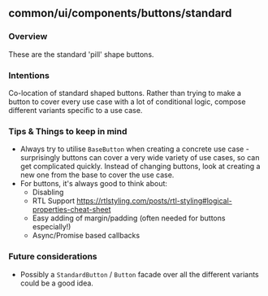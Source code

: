 ## common/ui/components/buttons/standard

### Overview

These are the standard 'pill' shape buttons.

### Intentions

Co-location of standard shaped buttons. Rather than trying to make a button to cover every use case with a lot of conditional logic, compose different variants specific to a use case.

### Tips & Things to keep in mind

- Always try to utilise `BaseButton` when creating a concrete use case - surprisingly buttons can cover a very wide variety of use cases, so can get complicated quickly. Instead of changing buttons, look at creating a new one from the base to cover the use case.
- For buttons, it's always good to think about:
  - Disabling
  - RTL Support https://rtlstyling.com/posts/rtl-styling#logical-properties-cheat-sheet
  - Easy adding of margin/padding (often needed for buttons especially!)
  - Async/Promise based callbacks

### Future considerations

- Possibly a `StandardButton` / `Button` facade over all the different variants could be a good idea.
